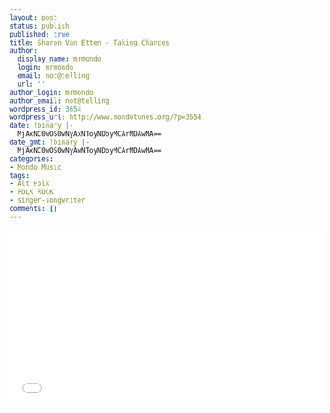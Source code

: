 ```yaml
---
layout: post
status: publish
published: true
title: Sharon Van Etten - Taking Chances
author:
  display_name: mrmondo
  login: mrmondo
  email: not@telling
  url: ''
author_login: mrmondo
author_email: not@telling
wordpress_id: 3654
wordpress_url: http://www.mondotunes.org/?p=3654
date: !binary |-
  MjAxNC0wOS0wNyAxNToyNDoyMCArMDAwMA==
date_gmt: !binary |-
  MjAxNC0wOS0wNyAwNToyNDoyMCArMDAwMA==
categories:
- Mondo Music
tags:
- Alt Folk
- FOLK ROCK
- singer-songwriter
comments: []
---
```

<iframe width="560" height="315" src="//www.youtube.com/embed/BqdFciSOQ_s" frameborder="0"> </iframe>
